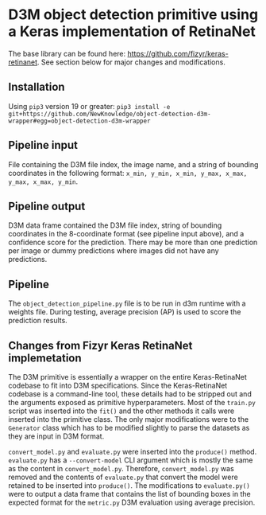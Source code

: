 # D3M object detection primitive using a Keras implementation of RetinaNet

The base library can be found here: https://github.com/fizyr/keras-retinanet. See section below for major changes and modifications.

## Installation

Using `pip3` version 19 or greater: `pip3 install -e git+https://github.com/NewKnowledge/object-detection-d3m-wrapper#egg=object-detection-d3m-wrapper`

## Pipeline input

File containing the D3M file index, the image name, and a string of bounding coordinates in the following format: `x_min, y_min, x_min, y_max, x_max, y_max, x_max, y_min`.

## Pipeline output

D3M data frame contained the D3M file index, string of bounding coordinates in the 8-coordinate format (see pipeline input above), and a confidence score for the prediction. There may be more than one prediction per image or dummy predictions where images did not have any predictions.

## Pipeline

The `object_detection_pipeline.py` file is to be run in d3m runtime with a weights file. During testing, average precision (AP) is used to score the prediction results.

## Changes from Fizyr Keras RetinaNet implemetation

The D3M primitive is essentially a wrapper on the entire Keras-RetinaNet codebase to fit into D3M specifications. Since the Keras-RetinaNet codebase is a command-line tool, these details had to be stripped out and the arguments exposed as primitive hyperparameters. Most of the `train.py` script was inserted into the `fit()` and the other methods it calls were inserted into the primitive class. The only major modifications were to the `Generator` class which has to be modified slightly to parse the datasets as they are input in D3M format.

`convert_model.py` and `evaluate.py` were inserted into the `produce()` method. `evaluate.py` has a `--convert-model` CLI argument which is mostly the same as the content in `convert_model.py`. Therefore, `convert_model.py` was removed and the contents of `evaluate.py` that convert the model were retained to be inserted into `produce()`. The modifications to `evaluate.py()` were to output a data frame that contains the list of bounding boxes in the expected format for the `metric.py` D3M evaluation using average precision.
